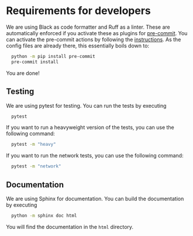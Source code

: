 # Requirements for developers

We are using Black as code formatter and Ruff as a linter.  These are automatically enforced
if you activate these as plugins for [pre-commit](https://pre-commit.com).  You can activate
the pre-commit actions by following the [instructions](https://pre-commit.com/#installation).
As the config files are already there, this essentially boils down to:

``` bash
  python -m pip install pre-commit
  pre-commit install
```

You are done!

## Testing

We are using pytest for testing.  You can run the tests by executing

``` bash
  pytest
```

If you want to run a heavyweight version of the tests, you can use the following command:

``` bash
  pytest -m "heavy"
```

If you want to run the network tests, you can use the following command:

``` bash
  pytest -m "network"
```

## Documentation

We are using Sphinx for documentation.  You can build the documentation by executing

``` bash
  python -m sphinx doc html
```

You will find the documentation in the `html` directory.
